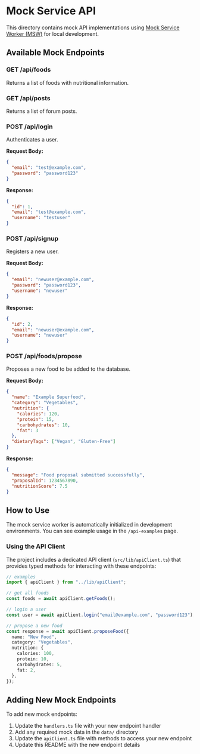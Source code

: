 # Mock Service API

This directory contains mock API implementations using [Mock Service Worker (MSW)](https://mswjs.io/) for local development.

## Available Mock Endpoints

### GET /api/foods

Returns a list of foods with nutritional information.

### GET /api/posts

Returns a list of forum posts.

### POST /api/login

Authenticates a user.

**Request Body:**

```json
{
  "email": "test@example.com",
  "password": "password123"
}
```

**Response:**

```json
{
  "id": 1,
  "email": "test@example.com",
  "username": "testuser"
}
```

### POST /api/signup

Registers a new user.

**Request Body:**

```json
{
  "email": "newuser@example.com",
  "password": "password123",
  "username": "newuser"
}
```

**Response:**

```json
{
  "id": 2,
  "email": "newuser@example.com",
  "username": "newuser"
}
```

### POST /api/foods/propose

Proposes a new food to be added to the database.

**Request Body:**

```json
{
  "name": "Example Superfood",
  "category": "Vegetables",
  "nutrition": {
    "calories": 120,
    "protein": 15,
    "carbohydrates": 10,
    "fat": 3
  },
  "dietaryTags": ["Vegan", "Gluten-Free"]
}
```

**Response:**

```json
{
  "message": "Food proposal submitted successfully",
  "proposalId": 1234567890,
  "nutritionScore": 7.5
}
```

## How to Use

The mock service worker is automatically initialized in development environments.
You can see example usage in the `/api-examples` page.

### Using the API Client

The project includes a dedicated API client (`src/lib/apiClient.ts`) that provides typed methods for interacting with these endpoints:

```typescript
// examples
import { apiClient } from "../lib/apiClient";

// get all foods
const foods = await apiClient.getFoods();

// login a user
const user = await apiClient.login("email@example.com", "password123");

// propose a new food
const response = await apiClient.proposeFood({
  name: "New Food",
  category: "Vegetables",
  nutrition: {
    calories: 100,
    protein: 10,
    carbohydrates: 5,
    fat: 2,
  },
});
```

## Adding New Mock Endpoints

To add new mock endpoints:

1. Update the `handlers.ts` file with your new endpoint handler
2. Add any required mock data in the `data/` directory
3. Update the `apiClient.ts` file with methods to access your new endpoint
4. Update this README with the new endpoint details
